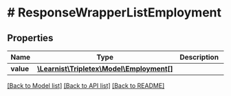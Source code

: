 # # ResponseWrapperListEmployment

## Properties

Name | Type | Description | Notes
------------ | ------------- | ------------- | -------------
**value** | [**\Learnist\Tripletex\Model\Employment[]**](Employment.md) |  | [optional]

[[Back to Model list]](../../README.md#models) [[Back to API list]](../../README.md#endpoints) [[Back to README]](../../README.md)
